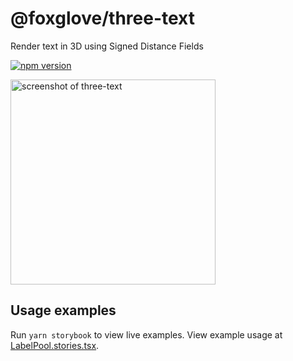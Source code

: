 # @foxglove/three-text

Render text in 3D using Signed Distance Fields

[![npm version](https://img.shields.io/npm/v/@foxglove/three-text.svg)](https://www.npmjs.com/package/@foxglove/three-text)

<img width="328" alt="screenshot of three-text" src="https://user-images.githubusercontent.com/14237/185549555-458da7a5-107f-4d55-b7d3-1bf8e0680a68.png">

## Usage examples

Run `yarn storybook` to view live examples. View example usage at [LabelPool.stories.tsx](./src/LabelPool.stories.tsx).
